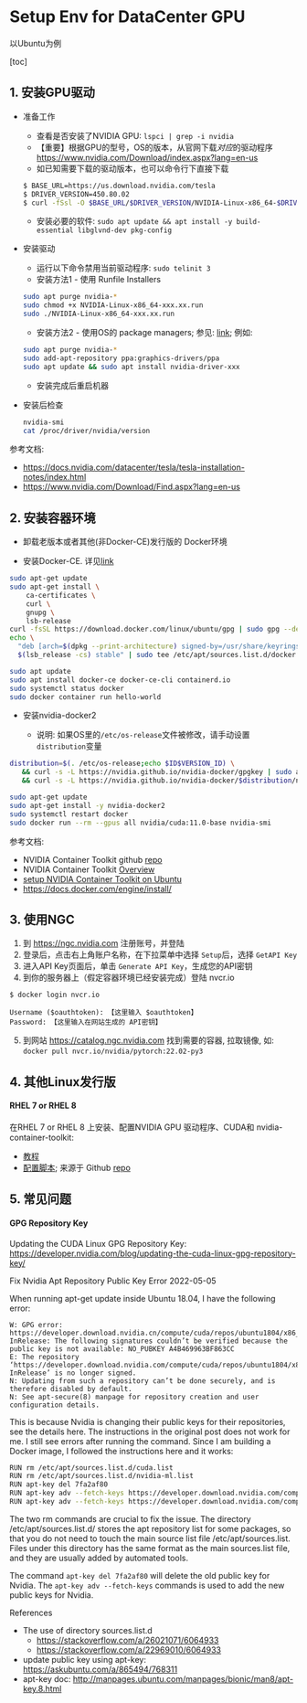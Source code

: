 # Setup Env for DataCenter GPU

以Ubuntu为例

[toc]

## 1. 安装GPU驱动


* 准备工作

    * 查看是否安装了NVIDIA GPU: `lspci | grep -i nvidia`
    * 【重要】根据GPU的型号，OS的版本，从官网下载*对应*的驱动程序 https://www.nvidia.com/Download/index.aspx?lang=en-us
    * 如已知需要下载的驱动版本，也可以命令行下直接下载
    ```bash
    $ BASE_URL=https://us.download.nvidia.com/tesla
    $ DRIVER_VERSION=450.80.02
    $ curl -fSsl -O $BASE_URL/$DRIVER_VERSION/NVIDIA-Linux-x86_64-$DRIVER_VERSION.run
    ```    
    * 安装必要的软件: `sudo apt update && apt install -y build-essential libglvnd-dev pkg-config`

* 安装驱动

    * 运行以下命令禁用当前驱动程序: `sudo telinit 3`
    * 安装方法1 - 使用 Runfile Installers

    ```bash
    sudo apt purge nvidia-*
    sudo chmod +x NVIDIA-Linux-x86_64-xxx.xx.run
    sudo ./NVIDIA-Linux-x86_64-xxx.xx.run
    ```

    * 安装方法2 - 使用OS的 package managers; 参见: [link](https://docs.nvidia.com/datacenter/tesla/tesla-installation-notes/index.html#package-manager); 例如: 

    ```bash
    sudo apt purge nvidia-*
    sudo add-apt-repository ppa:graphics-drivers/ppa
    sudo apt update && sudo apt install nvidia-driver-xxx
    ```

    * 安装完成后重启机器

* 安装后检查

    ```bash
    nvidia-smi
    cat /proc/driver/nvidia/version
    ```

参考文档:

* https://docs.nvidia.com/datacenter/tesla/tesla-installation-notes/index.html
* https://www.nvidia.com/Download/Find.aspx?lang=en-us 

 
## 2. 安装容器环境


* 卸载老版本或者其他(非Docker-CE)发行版的 Docker环境

* 安装Docker-CE. 详见[link](https://docs.docker.com/engine/install/)

```bash
sudo apt-get update
sudo apt-get install \
    ca-certificates \
    curl \
    gnupg \
    lsb-release
curl -fsSL https://download.docker.com/linux/ubuntu/gpg | sudo gpg --dearmor -o /usr/share/keyrings/docker-archive-keyring.gpg
echo \
  "deb [arch=$(dpkg --print-architecture) signed-by=/usr/share/keyrings/docker-archive-keyring.gpg] https://download.docker.com/linux/ubuntu \
  $(lsb_release -cs) stable" | sudo tee /etc/apt/sources.list.d/docker.list > /dev/null
```

```bash
sudo apt update
sudo apt install docker-ce docker-ce-cli containerd.io
sudo systemctl status docker
sudo docker container run hello-world
```
* 安装nvidia-docker2

    * 说明: 如果OS里的`/etc/os-release`文件被修改，请手动设置 `distribution`变量

```bash
distribution=$(. /etc/os-release;echo $ID$VERSION_ID) \
   && curl -s -L https://nvidia.github.io/nvidia-docker/gpgkey | sudo apt-key add - \
   && curl -s -L https://nvidia.github.io/nvidia-docker/$distribution/nvidia-docker.list | sudo tee /etc/apt/sources.list.d/nvidia-docker.list

sudo apt-get update
sudo apt-get install -y nvidia-docker2
sudo systemctl restart docker
sudo docker run --rm --gpus all nvidia/cuda:11.0-base nvidia-smi
```

参考文档:

* NVIDIA Container Toolkit github [repo](https://github.com/NVIDIA/nvidia-docker)
* NVIDIA Container Toolkit [Overview](https://docs.nvidia.com/datacenter/cloud-native/container-toolkit/overview.html)
* [setup NVIDIA Container Toolkit on Ubuntu](https://docs.nvidia.com/datacenter/cloud-native/container-toolkit/install-guide.html#installing-on-ubuntu-and-debian)
* https://docs.docker.com/engine/install/



## 3. 使用NGC


1. 到 https://ngc.nvidia.com 注册账号，并登陆
2. 登录后，点击右上角账户名称，在下拉菜单中选择 `Setup`后，选择 `GetAPI Key`
3. 进入API Key页面后，单击 `Generate API Key`，生成您的API密钥
4. 到你的服务器上（假定容器环境已经安装完成）登陆 nvcr.io

```
$ docker login nvcr.io

Username ($oauthtoken): 【这里输入 $oauthtoken】
Password: 【这里输入在网站生成的 API密钥】

```

5. 到网站 https://catalog.ngc.nvidia.com 找到需要的容器, 拉取镜像, 如: `docker pull nvcr.io/nvidia/pytorch:22.02-py3`

## 4. 其他Linux发行版

#### RHEL 7 or RHEL 8

在RHEL 7 or RHEL 8 上安装、配置NVIDIA GPU 驱动程序、CUDA和 nvidia-container-toolkit: 

* [教程](https://www.redhat.com/en/blog/how-use-gpus-containers-bare-metal-rhel-8)
* [配置脚本](./enable-GPUs-containers-rhel); 来源于 Github [repo](https://github.com/openshift-psap/blog-artifacts/tree/master/how-to-enable-GPUs-containers-rhel)

## 5. 常见问题


#### GPG Repository Key

Updating the CUDA Linux GPG Repository Key: https://developer.nvidia.com/blog/updating-the-cuda-linux-gpg-repository-key/

Fix Nvidia Apt Repository Public Key Error
2022-05-05

When running apt-get update inside Ubuntu 18.04, I have the following error:
```
W: GPG error: https://developer.download.nvidia.cn/compute/cuda/repos/ubuntu1804/x86_64 InRelease: The following signatures couldn’t be verified because the public key is not available: NO_PUBKEY A4B469963BF863CC
E: The repository ‘https://developer.download.nvidia.com/compute/cuda/repos/ubuntu1804/x86_64 InRelease’ is no longer signed.
N: Updating from such a repository can’t be done securely, and is therefore disabled by default.
N: See apt-secure(8) manpage for repository creation and user configuration details.
```

This is because Nvidia is changing their public keys for their repositories, see the details here. The instructions in the original post does not work for me. I still see errors after running the command. Since I am building a Docker image, I followed the instructions here and it works:

```bash
RUN rm /etc/apt/sources.list.d/cuda.list
RUN rm /etc/apt/sources.list.d/nvidia-ml.list
RUN apt-key del 7fa2af80
RUN apt-key adv --fetch-keys https://developer.download.nvidia.com/compute/cuda/repos/ubuntu1804/x86_64/3bf863cc.pub
RUN apt-key adv --fetch-keys https://developer.download.nvidia.com/compute/machine-learning/repos/ubuntu1804/x86_64/7fa2af80.pub
```

The two rm commands are crucial to fix the issue. The directory /etc/apt/sources.list.d/ stores the apt repository list for some packages, so that you do not need to touch the main source list file /etc/apt/sources.list. Files under this directory has the same format as the main sources.list file, and they are usually added by automated tools.

The command `apt-key del 7fa2af80` will delete the old public key for Nvidia. The `apt-key adv --fetch-keys` commands is used to add the new public keys for Nvidia.

References

  * The use of directory sources.list.d
    * https://stackoverflow.com/a/26021071/6064933
    * https://stackoverflow.com/a/22969010/6064933
  * update public key using apt-key: https://askubuntu.com/a/865494/768311
  * apt-key doc: http://manpages.ubuntu.com/manpages/bionic/man8/apt-key.8.html